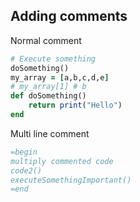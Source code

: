 

## Adding comments

Normal comment

```rb
# Execute something
doSomething()
my_array = [a,b,c,d,e]
# my_array[1] # b
def doSomething()
	return print("Hello")
end
```

Multi line comment
```rb
=begin
multiply commented code
code2()
executeSomethingImportant()
=end
```
